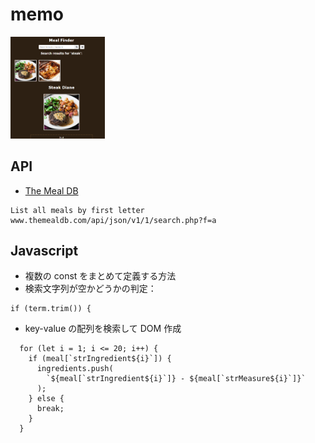 # memo

<img src="https://github.com/endw0901/javascript/blob/main/meal-finder/img.png" width="30%">

## API

- [The Meal DB](https://www.themealdb.com/api.php)

```
List all meals by first letter
www.themealdb.com/api/json/v1/1/search.php?f=a
```

## Javascript

- 複数の const をまとめて定義する方法
- 検索文字列が空かどうかの判定：

```
if (term.trim()) {
```

- key-value の配列を検索して DOM 作成

```
  for (let i = 1; i <= 20; i++) {
    if (meal[`strIngredient${i}`]) {
      ingredients.push(
        `${meal[`strIngredient${i}`]} - ${meal[`strMeasure${i}`]}`
      );
    } else {
      break;
    }
  }
```
